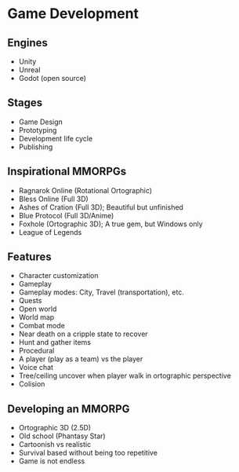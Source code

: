 # Game Development

## Engines

- Unity
- Unreal
- Godot (open source)

## Stages

- Game Design
- Prototyping
- Development life cycle
- Publishing


## Inspirational MMORPGs

- Ragnarok Online (Rotational Ortographic)
- Bless Online (Full 3D)
- Ashes of Cration (Full 3D); Beautiful but unfinished
- Blue Protocol (Full 3D/Anime)
- Foxhole (Ortographic 3D); A true gem, but Windows only
- League of Legends

## Features

- Character customization
- Gameplay
- Gameplay modes: City, Travel (transportation), etc.
- Quests
- Open world
- World map
- Combat mode
- Near death on a cripple state to recover
- Hunt and gather items
- Procedural
- A player (play as a team) vs the player
- Voice chat
- Tree/ceiling uncover when player walk in ortographic perspective
- Colision

## Developing an MMORPG

- Ortographic 3D (2.5D)
- Old school (Phantasy Star)
- Cartoonish vs realistic
- Survival based without being too repetitive
- Game is not endless
